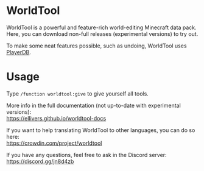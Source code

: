 # WorldTool

WorldTool is a powerful and feature-rich world-editing Minecraft data pack.<br>
Here, you can download non-full releases (experimental versions) to try out.

To make some neat features possible, such as undoing, WorldTool uses [PlayerDB](https://github.com/rx-modules/PlayerDB).

# Usage

Type `/function worldtool:give` to give yourself all tools.

More info in the full documentation (not up-to-date with experimental versions):<br>
https://ellivers.github.io/worldtool-docs

If you want to help translating WorldTool to other languages, you can do so here:<br>
https://crowdin.com/project/worldtool

If you have any questions, feel free to ask in the Discord server:<br>
https://discord.gg/jn8d4zb
